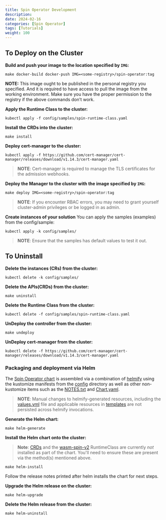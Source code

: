 ```yaml
---
title: Spin Operator Development
description:
date: 2024-02-16
categories: [Spin Operator]
tags: [Tutorials]
weight: 100
---
```


## To Deploy on the Cluster

**Build and push your image to the location specified by `IMG`:**

```console
make docker-build docker-push IMG=<some-registry>/spin-operator:tag
```

**NOTE:** This image ought to be published in the personal registry you specified.
And it is required to have access to pull the image from the working environment.
Make sure you have the proper permission to the registry if the above commands don’t work.

**Apply the Runtime Class to the cluster:**

```console
kubectl apply -f config/samples/spin-runtime-class.yaml
```

**Install the CRDs into the cluster:**

```console
make install
```

**Deploy cert-manager to the cluster:**

```console
kubectl apply -f https://github.com/cert-manager/cert-manager/releases/download/v1.14.3/cert-manager.yaml
```

> **NOTE**: Cert-manager is required to manage the TLS certificates for the admission webhooks.

**Deploy the Manager to the cluster with the image specified by `IMG`:**

```console
make deploy IMG=<some-registry>/spin-operator:tag
```

> **NOTE**: If you encounter RBAC errors, you may need to grant yourself cluster-admin
> privileges or be logged in as admin.

**Create instances of your solution**
You can apply the samples (examples) from the config/sample:

```console
kubectl apply -k config/samples/
```

> **NOTE**: Ensure that the samples has default values to test it out.

## To Uninstall

**Delete the instances (CRs) from the cluster:**

```console
kubectl delete -k config/samples/
```

**Delete the APIs(CRDs) from the cluster:**

```console
make uninstall
```

**Delete the Runtime Class from the cluster:**

```console
kubectl delete -f config/samples/spin-runtime-class.yaml
```

**UnDeploy the controller from the cluster:**

```console
make undeploy
```

**UnDeploy cert-manager from the cluster:**

```console
kubectl delete -f https://github.com/cert-manager/cert-manager/releases/download/v1.14.3/cert-manager.yaml
```

### Packaging and deployment via Helm

The [Spin Operator chart](https://github.com/spinkube/spin-operator/tree/main/charts/spin-operator) is assembled via a combination of
[helmify](https://github.com/arttor/helmify) using the kustomize manifests from the
[config](https://github.com/spinkube/spin-operator/tree/main/config) directory as well as other non-kustomize items such as the
[NOTES.txt](https://github.com/spinkube/spin-operator/blob/main/charts/spin-operator/templates/NOTES.txt) and [Chart.yaml](https://github.com/spinkube/spin-operator/blob/main/charts/spin-operator/Chart.yaml).

> **NOTE**: Manual changes to helmify-generated resources, including the
> [values.yml](https://github.com/spinkube/spin-operator/blob/main/charts/spin-operator/values.yaml) file and applicable resources in
> [templates](https://github.com/spinkube/spin-operator/tree/main/charts/spin-operator/templates) are not persisted across helmify
> invocations.

**Generate the Helm chart:**

```console
make helm-generate
```

**Install the Helm chart onto the cluster:**

> **Note**: [CRDs](https://github.com/spinkube/spin-operator/tree/main/config/crd/bases) and the [wasm-spin-v2](https://github.com/spinkube/spin-operator/blob/main/config/samples/spin-runtime-class.yaml)
> RuntimeClass are currently _not_ installed as part of the chart. You'll need to ensure these are
> present via the method(s) mentioned above.

```console
make helm-install
```

Follow the release notes printed after helm installs the chart for next steps.

**Upgrade the Helm release on the cluster:**

```console
make helm-upgrade
```

**Delete the Helm release from the cluster:**

```console
make helm-uninstall
```

